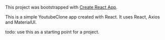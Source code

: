 This project was bootstrapped with [Create React App](https://github.com/facebook/create-react-app).

This is a simple YoutubeClone app created with React. It uses React, Axios and MaterialUI. 

todo: use this as a starting point for a project.
